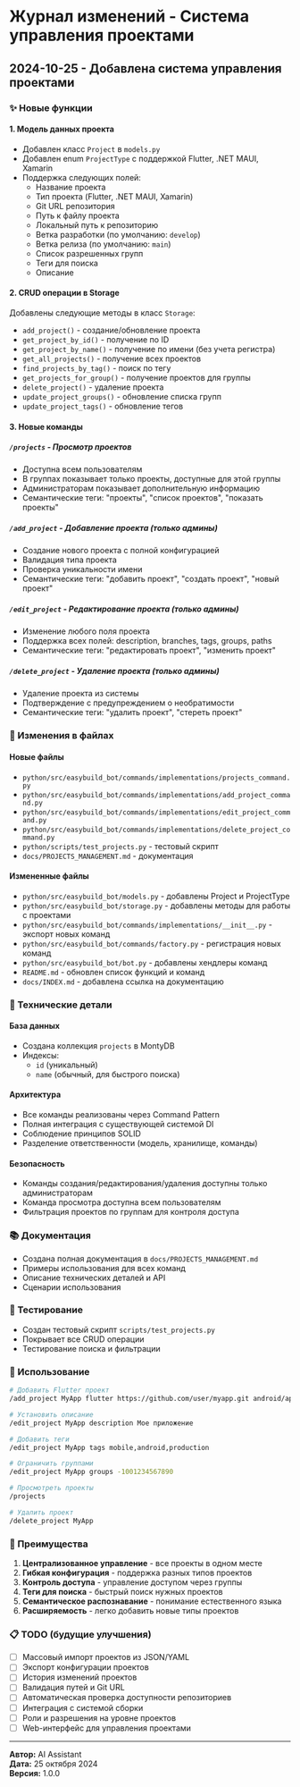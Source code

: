 # Журнал изменений - Система управления проектами

## 2024-10-25 - Добавлена система управления проектами

### ✨ Новые функции

#### 1. Модель данных проекта
- Добавлен класс `Project` в `models.py`
- Добавлен enum `ProjectType` с поддержкой Flutter, .NET MAUI, Xamarin
- Поддержка следующих полей:
  - Название проекта
  - Тип проекта (Flutter, .NET MAUI, Xamarin)
  - Git URL репозитория
  - Путь к файлу проекта
  - Локальный путь к репозиторию
  - Ветка разработки (по умолчанию: `develop`)
  - Ветка релиза (по умолчанию: `main`)
  - Список разрешенных групп
  - Теги для поиска
  - Описание

#### 2. CRUD операции в Storage
Добавлены следующие методы в класс `Storage`:
- `add_project()` - создание/обновление проекта
- `get_project_by_id()` - получение по ID
- `get_project_by_name()` - получение по имени (без учета регистра)
- `get_all_projects()` - получение всех проектов
- `find_projects_by_tag()` - поиск по тегу
- `get_projects_for_group()` - получение проектов для группы
- `delete_project()` - удаление проекта
- `update_project_groups()` - обновление списка групп
- `update_project_tags()` - обновление тегов

#### 3. Новые команды

##### `/projects` - Просмотр проектов
- Доступна всем пользователям
- В группах показывает только проекты, доступные для этой группы
- Администраторам показывает дополнительную информацию
- Семантические теги: "проекты", "список проектов", "показать проекты"

##### `/add_project` - Добавление проекта (только админы)
- Создание нового проекта с полной конфигурацией
- Валидация типа проекта
- Проверка уникальности имени
- Семантические теги: "добавить проект", "создать проект", "новый проект"

##### `/edit_project` - Редактирование проекта (только админы)
- Изменение любого поля проекта
- Поддержка всех полей: description, branches, tags, groups, paths
- Семантические теги: "редактировать проект", "изменить проект"

##### `/delete_project` - Удаление проекта (только админы)
- Удаление проекта из системы
- Подтверждение с предупреждением о необратимости
- Семантические теги: "удалить проект", "стереть проект"

### 📝 Изменения в файлах

#### Новые файлы
- `python/src/easybuild_bot/commands/implementations/projects_command.py`
- `python/src/easybuild_bot/commands/implementations/add_project_command.py`
- `python/src/easybuild_bot/commands/implementations/edit_project_command.py`
- `python/src/easybuild_bot/commands/implementations/delete_project_command.py`
- `python/scripts/test_projects.py` - тестовый скрипт
- `docs/PROJECTS_MANAGEMENT.md` - документация

#### Измененные файлы
- `python/src/easybuild_bot/models.py` - добавлены Project и ProjectType
- `python/src/easybuild_bot/storage.py` - добавлены методы для работы с проектами
- `python/src/easybuild_bot/commands/implementations/__init__.py` - экспорт новых команд
- `python/src/easybuild_bot/commands/factory.py` - регистрация новых команд
- `python/src/easybuild_bot/bot.py` - добавлены хендлеры команд
- `README.md` - обновлен список функций и команд
- `docs/INDEX.md` - добавлена ссылка на документацию

### 🔧 Технические детали

#### База данных
- Создана коллекция `projects` в MontyDB
- Индексы:
  - `id` (уникальный)
  - `name` (обычный, для быстрого поиска)

#### Архитектура
- Все команды реализованы через Command Pattern
- Полная интеграция с существующей системой DI
- Соблюдение принципов SOLID
- Разделение ответственности (модель, хранилище, команды)

#### Безопасность
- Команды создания/редактирования/удаления доступны только администраторам
- Команда просмотра доступна всем пользователям
- Фильтрация проектов по группам для контроля доступа

### 📚 Документация
- Создана полная документация в `docs/PROJECTS_MANAGEMENT.md`
- Примеры использования для всех команд
- Описание технических деталей и API
- Сценарии использования

### 🧪 Тестирование
- Создан тестовый скрипт `scripts/test_projects.py`
- Покрывает все CRUD операции
- Тестирование поиска и фильтрации

### 🚀 Использование

```bash
# Добавить Flutter проект
/add_project MyApp flutter https://github.com/user/myapp.git android/app /home/repos/myapp

# Установить описание
/edit_project MyApp description Мое приложение

# Добавить теги
/edit_project MyApp tags mobile,android,production

# Ограничить группами
/edit_project MyApp groups -1001234567890

# Просмотреть проекты
/projects

# Удалить проект
/delete_project MyApp
```

### 🎯 Преимущества

1. **Централизованное управление** - все проекты в одном месте
2. **Гибкая конфигурация** - поддержка разных типов проектов
3. **Контроль доступа** - управление доступом через группы
4. **Теги для поиска** - быстрый поиск нужных проектов
5. **Семантическое распознавание** - понимание естественного языка
6. **Расширяемость** - легко добавить новые типы проектов

### 📋 TODO (будущие улучшения)

- [ ] Массовый импорт проектов из JSON/YAML
- [ ] Экспорт конфигурации проектов
- [ ] История изменений проектов
- [ ] Валидация путей и Git URL
- [ ] Автоматическая проверка доступности репозиториев
- [ ] Интеграция с системой сборки
- [ ] Роли и разрешения на уровне проектов
- [ ] Web-интерфейс для управления проектами

---

**Автор:** AI Assistant  
**Дата:** 25 октября 2024  
**Версия:** 1.0.0


